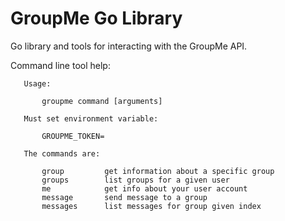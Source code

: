 GroupMe Go Library
==================

Go library and tools for interacting with the GroupMe API.

Command line tool help:

```
   Usage:

       groupme command [arguments]

   Must set environment variable:

       GROUPME_TOKEN=

   The commands are:

       group         get information about a specific group
       groups        list groups for a given user
       me            get info about your user account
       message       send message to a group
       messages      list messages for group given index
```
